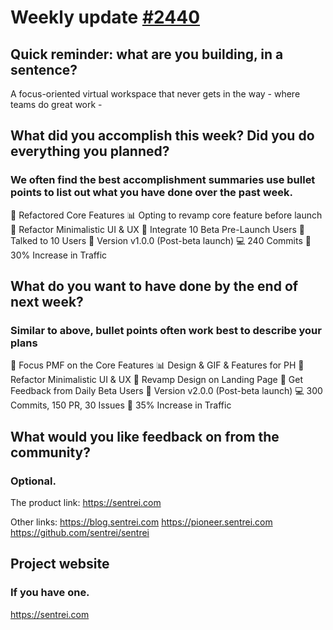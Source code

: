 # Weekly update [#2440](https://github.com/sentrei/sentrei/issues/2440)

## Quick reminder: what are you building, in a sentence?

A focus-oriented virtual workspace that never gets in the way - where teams do great work -

## What did you accomplish this week? Did you do everything you planned?

### We often find the best accomplishment summaries use bullet points to list out what you have done over the past week.

🏁 Refactored Core Features
📊 Opting to revamp core feature before launch
💅 Refactor Minimalistic UI & UX
🌈 Integrate 10 Beta Pre-Launch Users
👤 Talked to 10 Users
🚀 Version v1.0.0 (Post-beta launch)
💻 240 Commits
🚗 30% Increase in Traffic

## What do you want to have done by the end of next week?

### Similar to above, bullet points often work best to describe your plans

🏁 Focus PMF on the Core Features
📊 Design & GIF & Features for PH
💅 Refactor Minimalistic UI & UX
🌈 Revamp Design on Landing Page
👤 Get Feedback from Daily Beta Users
🚀 Version v2.0.0 (Post-beta launch)
💻 300 Commits, 150 PR, 30 Issues
🚗 35% Increase in Traffic

## What would you like feedback on from the community?

### Optional.

The product link:
https://sentrei.com

Other links:
https://blog.sentrei.com
https://pioneer.sentrei.com
https://github.com/sentrei/sentrei

## Project website

### If you have one.

https://sentrei.com
